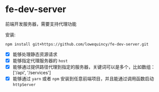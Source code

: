 # fe-dev-server
前端开发服务器，需要支持代理功能

安装:
```
npm install git+https://github.com/lowequincy/fe-dev-server.git
```

- [x] 能够处理静态资源请求
- [x] 能够指定代理服务器的 `host`
- [x] 能够通过提供路径代理到指定的服务器，关键词可以是多个，比如数组： ['/api', '/services']
- [x] 能够通过 `yarn` 或者 `npm` 安装到任意前端项目，并且能通过调用函数启动 `httpServer`